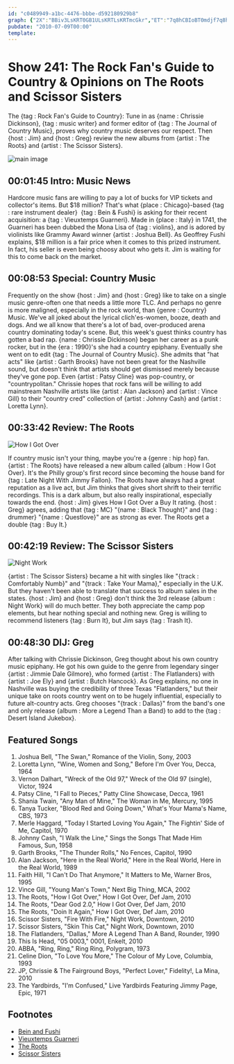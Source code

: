 ```yaml
---
id: "c0489949-a1bc-4476-bbbe-d592180929b8"
graph: {"2X":"BBiv3LsKRT0GB1ULsKRTLsKRTmcGkr","ET":"7q8hCBIoBT0mdjf7q8hC7q8hCrTsWp7q8hCh7fk17q8hCrtkEr7q8hCmhZEj7q8hCx0nvi5C4Hix0nvi","1K6":"3TmBdTNU6HTNU6Ha31TuBDerfTNU6HTNU6Hu7EWkBJgv2TNU6H97qipa31Tu97qipX6cfd97qipBHm1GehUiku7EWkBJgv2BMNqg","1YJ":"2NhOnNzjM410KnX2NhOn2NhOnjpbEcBQsAMX6cfdBHm1GgMit6gMit6jpbEcBQsAMjpbEc","28U":"0qjOdRD5IG0qjOdBC5Kn0qjOddtsT30qjOdXyX8m0qjOd21e6ndtsT3qYVo9BC5KndtsT3"}
pubdate: "2010-07-09T00:00"
template: 
---
```






# Show 241: The Rock Fan's Guide to Country & Opinions on The Roots and Scissor Sisters

The {tag : Rock Fan's Guide to Country}: Tune in as {name : Chrissie Dickinson}, {tag : music writer} and former editor of {tag : The Journal of Country Music}, proves why country music deserves our respect. Then {host : Jim} and {host : Greg} review the new albums from {artist : The Roots} and {artist : The Scissor Sisters}.

![main image](https://static.soundopinions.org/images/2010/countrymusic.jpg)



## 00:01:45 Intro: Music News

Hardcore music fans are willing to pay a lot of bucks for VIP tickets and collector's items. But $18 million? That's what {place : Chicago}-based {tag : rare instrument dealer}  {tag : Bein & Fushi} is asking for their recent acquisition: a {tag : Vieuxtemps Guarneri}. Made in {place : Italy} in 1741, the Guarneri has been dubbed the Mona Lisa of {tag : violins}, and is adored by violinists like Grammy Award winner {artist : Joshua Bell}. As Geoffrey Fushi explains, $18 million is a fair price when it comes to this prized instrument. In fact, his seller is even being choosy about who gets it. Jim is waiting for this to come back on the market.



## 00:08:53 Special: Country Music

Frequently on the show {host : Jim} and {host : Greg} like to take on a single music genre-often one that needs a little more TLC. And perhaps no genre is more maligned, especially in the rock world, than {genre : Country} Music. We've all joked about the lyrical clich'es-women, booze, death and dogs. And we all know that there's a lot of bad, over-produced arena country dominating today's scene. But, this week's guest thinks country has gotten a bad rap. {name : Chrissie Dickinson} began her career as a punk rocker, but in the {era : 1990}'s she had a country epiphany. Eventually she went on to edit {tag : The Journal of Country Music}. She admits that  "hat acts"  like {artist : Garth Brooks} have not been great for the Nashville sound, but doesn't think that artists should get dismissed merely because they've gone pop. Even {artist : Patsy Cline} was pop-country, or  "countrypolitan."  Chrissie hopes that rock fans will be willing to add mainstream Nashville artists like {artist : Alan Jackson} and {artist : Vince Gill} to their  "country cred"  collection of {artist : Johnny Cash} and {artist : Loretta Lynn}.



## 00:33:42 Review: The Roots

![How I Got Over](https://static.soundopinions.org/assets/241/1K60.jpg)

If country music isn't your thing, maybe you're a {genre : hip hop} fan. {artist : The Roots} have released a new album called {album : How I Got Over}. It's the Philly group's first record since becoming the house band for {tag : Late Night With Jimmy Fallon}. The Roots have always had a great reputation as a live act, but Jim thinks that gives short shrift to their terrific recordings. This is a dark album, but also really inspirational, especially towards the end. {host : Jim} gives How I Got Over a Buy It rating. {host : Greg} agrees, adding that {tag : MC} "{name : Black Thought}" and {tag : drummer} "{name : Questlove}" are as strong as ever. The Roots get a double {tag : Buy It.}



## 00:42:19 Review: The Scissor Sisters

![Night Work](https://static.soundopinions.org/assets/241/1YJ0.jpg)

{artist : The Scissor Sisters} became a hit with singles like "{track : Comfortably Numb}" and "{track : Take Your Mama}," especially in the U.K. But they haven't been able to translate that success to album sales in the states. {host : Jim} and {host : Greg} don't think the 3rd release {album : Night Work} will do much better. They both appreciate the camp pop elements, but hear nothing special and nothing new. Greg is willing to recommend listeners {tag : Burn It}, but Jim says {tag : Trash It}.



## 00:48:30 DIJ: Greg

After talking with Chrissie Dickinson, Greg thought about his own country music epiphany. He got his own guide to the genre from legendary singer {artist : Jimmie Dale Gilmore}, who formed {artist : The Flatlanders} with {artist : Joe Ely} and {artist : Butch Hancock}. As Greg explains, no one in Nashville was buying the credibility of three Texas "Flatlanders," but their unique take on roots country went on to be hugely influential, especially to future alt-country acts. Greg chooses "{track : Dallas}" from the band's one and only release {album : More a Legend Than a Band} to add to the {tag : Desert Island Jukebox}.



## Featured Songs

1. Joshua Bell, "The Swan," Romance of the Violin, Sony, 2003
2. Loretta Lynn, "Wine, Women and Song," Before I'm Over You, Decca, 1964
3. Vernon Dalhart, "Wreck of the Old 97," Wreck of the Old 97 (single), Victor, 1924
4. Patsy Cline, "I Fall to Pieces," Patty Cline Showcase, Decca, 1961
5. Shania Twain, "Any Man of Mine," The Woman in Me, Mercury, 1995
6. Tanya Tucker, "Blood Red and Going Down," What's Your Mama's Name, CBS, 1973
7. Merle Haggard, "Today I Started Loving You Again," The Fightin' Side of Me, Capitol, 1970
8. Johnny Cash, "I Walk the Line," Sings the Songs That Made Him Famous, Sun, 1958
9. Garth Brooks, "The Thunder Rolls," No Fences, Capitol, 1990
10. Alan Jackson, "Here in the Real World," Here in the Real World, Here in the Real World, 1989
11. Faith Hill, "I Can't Do That Anymore," It Matters to Me, Warner Bros, 1995
12. Vince Gill, "Young Man's Town," Next Big Thing, MCA, 2002
13. The Roots, "How I Got Over," How I Got Over, Def Jam, 2010
14. The Roots, "Dear God 2.0," How I Got Over, Def Jam, 2010
15. The Roots, "Doin It Again," How I Got Over, Def Jam, 2010
16. Scissor Sisters, "Fire With Fire," Night Work, Downtown, 2010
17. Scissor Sisters, "Skin This Cat," Night Work, Downtown, 2010
18. The Flatlanders, "Dallas," More A Legend Than A Band, Rounder, 1990
19. This Is Head, "05 0003," 0001, Enkelt, 2010
20. ABBA, "Ring, Ring," Ring Ring, Polygram, 1973
21. Celine Dion, "To Love You More," The Colour of My Love, Columbia, 1993
22. JP, Chrissie & The Fairground Boys, "Perfect Lover," Fidelity!, La Mina, 2010
23. The Yardbirds, "I'm Confused," Live Yardbirds Featuring Jimmy Page, Epic, 1971



## Footnotes

- [Bein and Fushi](http://beinfushi.com/)
- [Vieuxtemps Guarneri](http://www.theguardian.com/music/2010/jul/05/vieuxtemps-guarneri-violin-sale)
- [The Roots](http://www.theroots.com/)
- [Scissor Sisters](http://www.scissorsisters.com/)